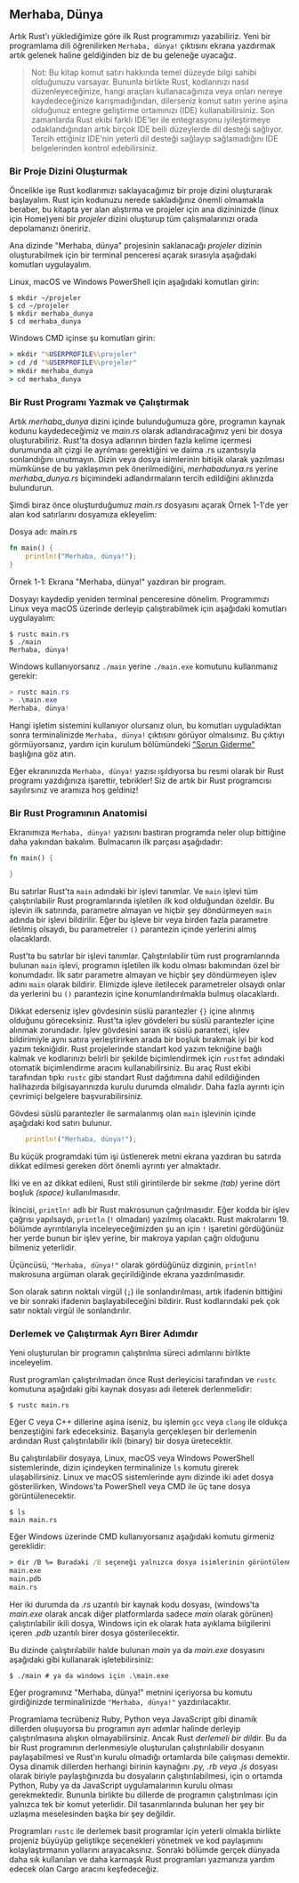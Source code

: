 ## Merhaba, Dünya

Artık Rust'ı yüklediğimize göre ilk Rust programımızı yazabiliriz. Yeni bir programlama dili öğrenilirken `Merhaba, dünya!` çıktısını ekrana yazdırmak artık gelenek haline geldiğinden biz de bu geleneğe uyacağız.

> Not: Bu kitap komut satırı hakkında temel düzeyde bilgi sahibi olduğunuzu varsayar. Bununla birlikte Rust,
> kodlarınızı nasıl düzenleyeceğinize, hangi araçları kullanacağınıza veya onları nereye kaydedeceğinize 
> karışmadığından, dilerseniz komut satırı yerine aşina olduğunuz entegre geliştirme ortamınızı (IDE) kullanabilirsiniz. 
> Son zamanlarda Rust ekibi farklı IDE'ler ile entegrasyonu iyileştirmeye odaklandığından artık birçok IDE belli
> düzeylerde dil desteği sağlıyor. Tercih ettiğiniz IDE'nin yeterli dil desteği sağlayıp sağlamadığını IDE belgelerinden 
> kontrol edebilirsiniz.

### Bir Proje Dizini Oluşturmak

Öncelikle işe Rust kodlarımızı saklayacağımız bir proje dizini oluşturarak başlayalım. Rust için kodunuzu nerede sakladığınız önemli olmamakla beraber, bu kitapta yer alan alıştırma ve projeler için ana dizininizde (linux için Home)yeni bir *projeler* dizini oluşturup tüm çalışmalarınızı orada depolamanızı öneririz.

Ana dizinde "Merhaba, dünya" projesinin saklanacağı *projeler* dizinin oluşturabilmek için bir terminal penceresi açarak sırasıyla aşağıdaki komutları uygulayalım.

Linux, macOS ve Windows PowerShell için aşağıdaki komutları girin:

```console
$ mkdir ~/projeler
$ cd ~/projeler
$ mkdir merhaba_dunya
$ cd merhaba_dunya
```

Windows CMD içinse şu komutları girin:

```cmd
> mkdir "%USERPROFILE%\projeler"
> cd /d "%USERPROFILE%\projeler"
> mkdir merhaba_dunya
> cd merhaba_dunya
```

### Bir Rust Programı Yazmak ve Çalıştırmak

Artık *merhaba_dunya* dizini içinde bulunduğumuza göre, programın kaynak kodunu kaydedeceğimiz ve *main.rs* olarak adlandıracağımız yeni bir dosya oluşturabiliriz. Rust'ta dosya adlarının birden fazla kelime içermesi durumunda alt çizgi ile ayrılması gerektiğini ve daima .rs uzantısıyla sonlandığını unutmayın. Dizin veya dosya isimlerinin bitişik olarak yazılması mümkünse de bu yaklaşımın pek önerilmediğini, *merhabadunya.rs* yerine *merhaba_dunya.rs* biçimindeki adlandırmaların tercih edildiğini aklınızda bulundurun. 

Şimdi biraz önce oluşturduğumuz *main.rs* dosyasını açarak Örnek 1-1'de yer alan kod satırlarını dosyamıza ekleyelim:

<span class="filename">Dosya adı: main.rs</span>

```rust
fn main() {
    println!("Merhaba, dünya!");
}
```

<span class="caption"> Örnek 1-1: Ekrana "Merhaba, dünya!" yazdıran bir program.</span>

Dosyayı kaydedip yeniden terminal penceresine dönelim. Programımızı Linux veya macOS üzerinde derleyip çalıştırabilmek için aşağıdaki komutları uygulayalım:

```console
$ rustc main.rs
$ ./main
Merhaba, dünya!
```

Windows kullanıyorsanız `./main` yerine `./main.exe` komutunu kullanmanız gerekir:

```powershell
> rustc main.rs
> .\main.exe
Merhaba, dünya!
```

Hangi işletim sistemini kullanıyor olursanız olun, bu komutları uyguladıktan sonra terminalinizde `Merhaba, dünya!` çıktısını görüyor olmalısınız. Bu çıktıyı görmüyorsanız, yardım için kurulum bölümündeki ["Sorun Giderme"](ch01-01-installation.html#troubleshooting) başlığına göz atın.

Eğer ekranınızda `Merhaba, dünya!` yazısı ışıldıyorsa bu resmi olarak bir Rust programı yazdığınıza işarettir, tebrikler! Siz de artık bir Rust programcısı sayılırsınız ve aramıza hoş geldiniz!

### Bir Rust Programının Anatomisi

Ekranımıza `Merhaba, dünya!` yazısını bastıran programda neler olup bittiğine daha yakından bakalım. Bulmacanın ilk parçası aşağıdadır:

```rust
fn main() {

}
```

Bu satırlar Rust'ta `main` adındaki bir işlevi tanımlar. Ve `main` işlevi tüm çalıştırılabilir Rust programlarında işletilen ilk kod olduğundan özeldir. Bu işlevin ilk satırında, parametre almayan ve hiçbir şey döndürmeyen `main` adında bir işlevi bildirilir. Eğer bu işleve bir veya birden fazla parametre iletilmiş olsaydı, bu parametreler `()` parantezin içinde yerlerini almış olacaklardı.

Rust'ta bu satırlar bir işlevi tanımlar. Çalıştırılabilir tüm rust programlarında bulunan `main` işlevi, programın işletilen ilk kodu olması bakımından özel bir konumdadır. İlk satır parametre almayan ve hiçbir şey döndürmeyen işlev adını `main` olarak bildirir. Elimizde işleve iletilecek parametreler olsaydı onlar da yerlerini bu `()` parantezin içine konumlandırılmakla bulmuş olacaklardı.

Dikkat ederseniz işlev gövdesinin süslü parantezler `{}` içine alınmış olduğunu göreceksiniz. Rust'ta işlev gövdeleri bu süslü parantezler içine alınmak zorundadır. İşlev gövdesini saran ilk süslü parantezi, işlev bildirimiyle aynı satıra yerleştirirken arada bir boşluk bırakmak iyi bir kod yazım tekniğidir. Rust projelerinde standart kod yazım tekniğine  bağlı kalmak ve kodlarınızı belirli bir şekilde biçimlendirmek için `rustfmt` adındaki otomatik biçimlendirme aracını kullanabilirsiniz. Bu araç Rust ekibi tarafından tıpkı `rustc` gibi standart Rust dağıtımına dahil edildiğinden halihazırda bilgisayarınızda kurulu durumda olmalıdır. Daha fazla ayrıntı için çevrimiçi belgelere başvurabilirsiniz.

Gövdesi süslü parantezler ile sarmalanmış olan `main` işlevinin içinde aşağıdaki kod satırı bulunur.

```rust
    println!("Merhaba, dünya!");
```
Bu küçük programdaki tüm işi üstlenerek metni ekrana yazdıran bu satırda dikkat edilmesi gereken dört önemli ayrıntı yer almaktadır.

İlki ve en az dikkat edileni, Rust stili girintilerde bir sekme *(tab)* yerine dört boşluk *(space)* kullanılmasıdır.

İkincisi, `println!` adlı bir Rust makrosunun çağrılmasıdır. Eğer kodda bir işlev çağrısı yapılsaydı, `println` (`!` olmadan) yazılmış olacaktı. Rust makrolarını 19. bölümde ayrıntılarıyla inceleyeceğimizden şu an için `!` işaretini gördüğünüz her yerde bunun bir işlev yerine, bir makroya yapılan çağrı olduğunu bilmeniz yeterlidir.


Üçüncüsü, `"Merhaba, dünya!"` olarak gördüğünüz dizginin, `println!` makrosuna argüman olarak geçirildiğinde ekrana yazdırılmasıdır.

Son olarak satırın noktalı virgül (`;`) ile sonlandırılması, artık ifadenin bittiğini ve bir sonraki ifadenin başlayabileceğini bildirir. Rust kodlarındaki pek çok satır noktalı virgül ile sonlandırılır.

### Derlemek ve Çalıştırmak Ayrı Birer Adımdır

Yeni oluşturulan bir programın çalıştırılma süreci adımlarını birlikte inceleyelim.

Rust programları çalıştırılmadan önce Rust derleyicisi tarafından ve `rustc` komutuna aşağıdaki gibi kaynak dosyası adı ileterek derlenmelidir:

```console
$ rustc main.rs
```

Eğer C veya C++ dillerine aşina iseniz, bu işlemin `gcc` veya `clang` ile oldukça benzeştiğini fark edeceksiniz. Başarıyla gerçekleşen bir derlemenin ardından Rust çalıştırılabilir ikili (binary) bir dosya üretecektir.

Bu çalıştırılabilir dosyaya, Linux, macOS veya Windows PowerShell sistemlerinde, dizin içindeyken terminalinize `ls` komutu girerek ulaşabilirsiniz. Linux ve macOS sistemlerinde aynı dizinde iki adet dosya gösterilirken, Windows'ta PowerShell veya CMD ile üç tane dosya görüntülenecektir.

```text
$ ls
main main.rs
```

Eğer Windows üzerinde CMD kullanıyorsanız aşağıdaki komutu girmeniz gereklidir:

```cmd
> dir /B %= Buradaki /B seçeneği yalnızca dosya isimlerinin görüntülenmesini sağlar =%
main.exe
main.pdb
main.rs
```

Her iki durumda da *.rs* uzantılı bir kaynak kodu dosyası, (windows'ta *main.exe* olarak ancak diğer platformlarda sadece *main* olarak görünen) çalıştırılabilir ikili dosya, Windows için ek olarak hata ayıklama bilgilerini içeren *.pdb* uzantılı birer dosya gösterilecektir.

Bu dizinde çalıştırılabilir halde bulunan *main* ya da *main.exe* dosyasını aşağıdaki gibi kullanarak işletebilirsiniz:

```console
$ ./main # ya da windows için .\main.exe
```

Eğer programınız "Merhaba, dünya!" metnini içeriyorsa bu komutu girdiğinizde terminalinizde `"Merhaba, dünya!"` yazdırılacaktır.

Programlama tecrübeniz Ruby, Python veya JavaScript gibi dinamik dillerden oluşuyorsa bu programın ayrı adımlar halinde derleyip çalıştırılmasına alışkın olmayabilirsiniz. Ancak Rust *derlemeli bir dil*dir. Bu da bir Rust programının derlenmesiyle oluşturulan çalıştırılabilir dosyanın paylaşabilmesi ve Rust'ın kurulu olmadığı ortamlarda bile çalışması demektir. Oysa dinamik dillerden herhangi birinin kaynağını *.py, .rb veya .js* dosyası olarak biriyle paylaştığınızda bu dosyaların çalıştırılabilmesi, için o ortamda Python, Ruby ya da JavaScript uygulamalarının kurulu olması gerekmektedir.  Bununla birlikte bu dillerde de programın çalıştırılması için yalnızca tek bir komut yeterlidir. Dil tasarımlarında bulunan her şey bir uzlaşma meselesinden başka bir şey değildir.  

Programları `rustc` ile derlemek basit programlar için yeterli olmakla birlikte projeniz büyüyüp geliştikçe seçenekleri yönetmek ve kod paylaşımını kolaylaştırmanın yollarını arayacaksınız. Sonraki bölümde gerçek dünyada daha sık kullanılan ve daha karmaşık Rust programları yazmanıza yardım edecek olan Cargo aracını keşfedeceğiz. 
